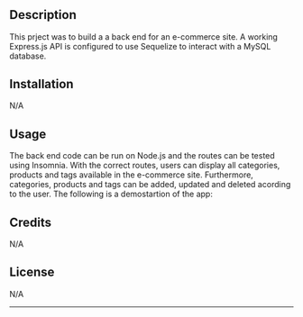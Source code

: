 # <Ecommerce Backend>

## Description

This prject was to build a  a back end for an e-commerce site. A working Express.js API is configured to use Sequelize to interact with a MySQL database.


## Installation

N/A

## Usage

The back end code can be run on Node.js and the routes can be tested using Insomnia. With the correct routes, users can display all categories, products and tags available in the e-commerce site. Furthermore, categories, products and tags can be added, updated and deleted acording to the user.
The following is a demostartion of the app:


## Credits

N/A

## License

N/A

---

